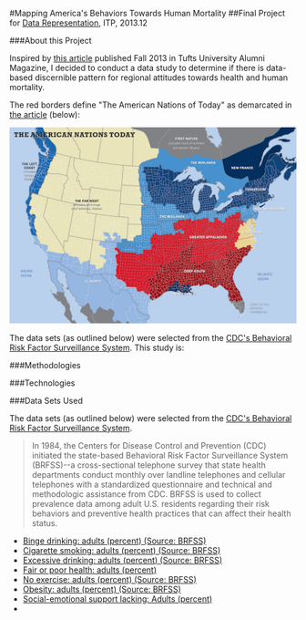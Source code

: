 #Mapping America's Behaviors Towards Human Mortality
##Final Project for [Data Representation](http://itp.blprnt.com/), ITP, 2013.12


###About this Project

Inspired by [this article](http://www.tufts.edu/alumni/magazine/fall2013/features/up-in-arms.html) published Fall 2013 in Tufts University Alumni Magazine, I decided to conduct a data study to determine if there is data-based discernible pattern for regional attitudes towards health and human mortality.

The red borders define "The American Nations of Today" as demarcated in [the article](http://www.tufts.edu/alumni/magazine/fall2013/features/up-in-arms.html) (below): 

![The American Nations Today (source: http://www.tufts.edu/alumni/magazine/fall2013/features/up-in-arms.html)](_img/upinarms-map-1024.jpg)

The data sets (as outlined below) were selected from the [CDC's Behavioral Risk Factor Surveillance System](http://www.cdc.gov/brfss/). This study is: 


###Methodologies


###Technologies

###Data Sets Used

The data sets (as outlined below) were selected from the [CDC's Behavioral Risk Factor Surveillance System](http://www.cdc.gov/brfss/).

> In 1984, the Centers for Disease Control and Prevention (CDC) initiated the state-based Behavioral Risk Factor Surveillance System (BRFSS)--a cross-sectional telephone survey that state health departments conduct monthly over landline telephones and cellular telephones with a standardized questionnaire and technical and methodologic assistance from CDC. BRFSS is used to collect prevalence data among adult U.S. residents regarding their risk behaviors and preventive health practices that can affect their health status.

* [Binge drinking: adults (percent) (Source: BRFSS)](http://www.healthindicators.gov/Indicators/Binge-drinking-adults-percent-Source-BRFSS_17/Profile)
* [Cigarette smoking: adults (percent) (Source: BRFSS)](http://www.healthindicators.gov/Indicators/Cigarette-smoking-adults-percent-Source-BRFSS_13/Profile)
* [Excessive drinking: adults (percent) (Source: BRFSS)](http://www.healthindicators.gov/Indicators/Excessive-drinking-adults-percent-Source-BRFSS_150/Profile)
* [Fair or poor health: adults (percent)](http://www.healthindicators.gov/Indicators/Fair-or-poor-health-adults-percent_5/Profile)
* [No exercise: adults (percent) (Source: BRFSS)](http://www.healthindicators.gov/Indicators/No-exercise-adults-percent-Source-BRFSS_120/Profile)
* [Obesity: adults (percent) (Source: BRFSS)](http://www.healthindicators.gov/Indicators/Obesity-adults-percent-Source-BRFSS_15/Profile)
* [Social-emotional support lacking: Adults (percent)](http://www.healthindicators.gov/Indicators/Social-emotional-support-lacking-Adults-percent_50028/Profile)
* 